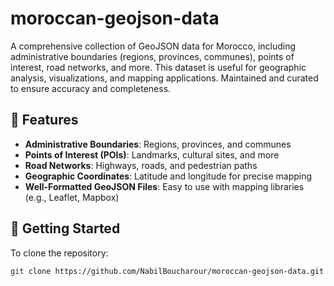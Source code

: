 # moroccan-geojson-data
A comprehensive collection of GeoJSON data for Morocco, including administrative boundaries (regions, provinces, communes), points of interest, road networks, and more. This dataset is useful for geographic analysis, visualizations, and mapping applications. Maintained and curated to ensure accuracy and completeness.


## 📌 Features
- **Administrative Boundaries**: Regions, provinces, and communes
- **Points of Interest (POIs)**: Landmarks, cultural sites, and more
- **Road Networks**: Highways, roads, and pedestrian paths
- **Geographic Coordinates**: Latitude and longitude for precise mapping
- **Well-Formatted GeoJSON Files**: Easy to use with mapping libraries (e.g., Leaflet, Mapbox)

## 🚀 Getting Started
To clone the repository:
```bash
git clone https://github.com/NabilBoucharour/moroccan-geojson-data.git
